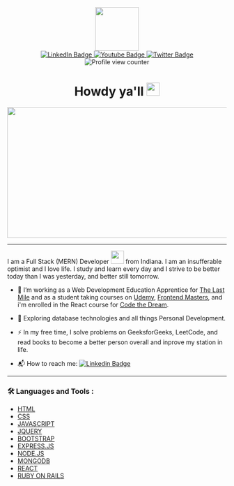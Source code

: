 <div class="container" align="center">
  <div id="header">
  	<img src="https://media.giphy.com/media/vLlpbDafjgHystuJ0a/giphy.gif" width="100"/>
  </div>
  <div id="badges" align="center">
    <a href="https://www.linkedin.com/in/jacob-robak/" target="_blank">
        <img src="https://img.shields.io/badge/LinkedIn-blue?style=for-the-badge&logo=linkedin&logoColor=white" alt="LinkedIn Badge"/>
    </a>
    <a href="https://www.youtube.com/channel/UCXgo1vt6kE1-nmkdnuNULkw" target="_blank">
        <img src="https://img.shields.io/badge/YouTube-red?style=for-the-badge&logo=youtube&logoColor=white" alt="Youtube Badge"/>
    </a>
    <a href="https://twitter.com/CowboyRobak" target="_blank">
        <img src="https://img.shields.io/badge/Twitter-blue?style=for-the-badge&logo=twitter&logoColor=white" alt="Twitter Badge"/>
    </a><br />
    <img src="https://komarev.com/ghpvc/?username=cbrobak&style=flat-square&color=blue" alt="Profile view counter" align="center"/>
  </div>

  <h1>
    Howdy ya'll
  	<img src="https://media.giphy.com/media/hvRJCLFzcasrR4ia7z/giphy.gif" width="30px"/>
  </h1>
</div>

<div align="center">
  <img src="https://media.giphy.com/media/dWesBcTLavkZuG35MI/giphy.gif" width="600" height="300"/>
</div>

---

I am a Full Stack (MERN) Developer <img src="https://media.giphy.com/media/WUlplcMpOCEmTGBtBW/giphy.gif" width="30"> from Indiana. I am an insufferable optimist and I love life. I study and learn every day and I strive to be better today than I was yesterday, and better still tomorrow.

- 🔭 I’m working as a Web Development Education Apprentice for [The Last Mile](https://thelastmile.org/) and as a student taking courses on [Udemy](https://www.udemy.com/), [Frontend Masters](https://frontendmasters.com/), and i'm enrolled in the React course for [Code the Dream](https://codethedream.org/).

- 🌱 Exploring database technologies and all things Personal Development.

- ⚡ In my free time, I solve problems on GeeksforGeeks, LeetCode, and read books to become a better person overall and inprove my station in life.

- 📬 How to reach me: [![Linkedin Badge](https://img.shields.io/badge/-LINKEDIN-blue?style=flat&logo=Linkedin&logoColor=white)](https://www.linkedin.com/in/jacob-robak/)

---

### 🛠️ Languages and Tools :

- [HTML](https://devdocs.io/html/)
- [CSS](https://devdocs.io/css/)
- [JAVASCRIPT](https://devdocs.io/javascript/)
- [JQUERY](https://devdocs.io/jquery/)
- [BOOTSTRAP](https://devdocs.io/bootstrap/)
- [EXPRESS.JS](https://devdocs.io/express/)
- [NODE.JS](https://devdocs.io/node/)
- [MONGODB](https://www.mongodb.com/)
- [REACT](https://devdocs.io/react/)
- [RUBY ON RAILS](https://rubyonrails.org/)
